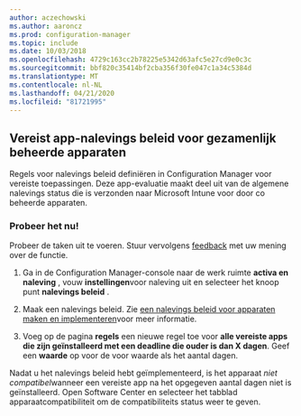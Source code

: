 ```yaml
---
author: aczechowski
ms.author: aaroncz
ms.prod: configuration-manager
ms.topic: include
ms.date: 10/03/2018
ms.openlocfilehash: 4729c163cc2b78225e5342d63afc5e27cd9e0c3c
ms.sourcegitcommit: bbf820c35414bf2cba356f30fe047c1a34c5384d
ms.translationtype: MT
ms.contentlocale: nl-NL
ms.lasthandoff: 04/21/2020
ms.locfileid: "81721995"
---
```

## <a name="required-app-compliance-policy-for-co-managed-devices"></a><a name="bkmk_app-compliance"></a>Vereist app-nalevings beleid voor gezamenlijk beheerde apparaten
<!--1358196-->

Regels voor nalevings beleid definiëren in Configuration Manager voor vereiste toepassingen. Deze app-evaluatie maakt deel uit van de algemene nalevings status die is verzonden naar Microsoft Intune voor door co beheerde apparaten.

### <a name="try-it-out"></a>Probeer het nu!

Probeer de taken uit te voeren. Stuur vervolgens [feedback](../../../understand/find-help.md#product-feedback) met uw mening over de functie.

1. Ga in de Configuration Manager-console naar de werk ruimte **activa en naleving** , vouw **instellingen**voor naleving uit en selecteer het knoop punt **nalevings beleid** .  

2. Maak een nalevings beleid. Zie [een nalevings beleid voor apparaten maken en implementeren](../../../../mdm/understand/what-happened-to-hybrid.md)voor meer informatie.  

3. Voeg op de pagina **regels** een nieuwe regel toe voor **alle vereiste apps die zijn geïnstalleerd met een deadline die ouder is dan X dagen**. Geef een **waarde** op voor de voor waarde als het aantal dagen.  

Nadat u het nalevings beleid hebt geïmplementeerd, is het apparaat *niet compatibel*wanneer een vereiste app na het opgegeven aantal dagen niet is geïnstalleerd. Open Software Center en selecteer het tabblad apparaatcompatibiliteit om de compatibiliteits status weer te geven.


